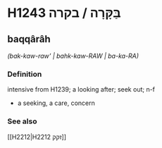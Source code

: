 # H1243 בַּקָּרָה / בקרה

## baqqârâh

_(bak-kaw-raw' | bahk-kaw-RAW | ba-ka-RA)_

### Definition

intensive from H1239; a looking after; seek out; n-f

- a seeking, a care, concern

### See also

[[H2212|H2212 זקק]]
